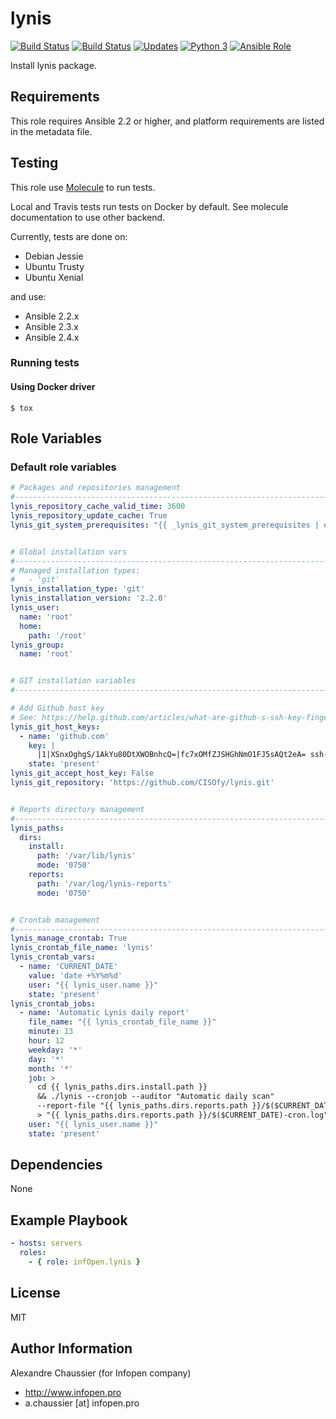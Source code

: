 # lynis

[![Build Status](https://img.shields.io/travis/infOpen/ansible-role-lynis/master.svg?label=travis_master)](https://travis-ci.org/infOpen/ansible-role-lynis)
[![Build Status](https://img.shields.io/travis/infOpen/ansible-role-lynis/develop.svg?label=travis_develop)](https://travis-ci.org/infOpen/ansible-role-lynis)
[![Updates](https://pyup.io/repos/github/infOpen/ansible-role-lynis/shield.svg)](https://pyup.io/repos/github/infOpen/ansible-role-lynis/)
[![Python 3](https://pyup.io/repos/github/infOpen/ansible-role-lynis/python-3-shield.svg)](https://pyup.io/repos/github/infOpen/ansible-role-lynis/)
[![Ansible Role](https://img.shields.io/ansible/role/9965.svg)](https://galaxy.ansible.com/infOpen/lynis/)

Install lynis package.

## Requirements

This role requires Ansible 2.2 or higher,
and platform requirements are listed in the metadata file.

## Testing

This role use [Molecule](https://github.com/metacloud/molecule/) to run tests.

Local and Travis tests run tests on Docker by default.
See molecule documentation to use other backend.

Currently, tests are done on:
- Debian Jessie
- Ubuntu Trusty
- Ubuntu Xenial

and use:
- Ansible 2.2.x
- Ansible 2.3.x
- Ansible 2.4.x

### Running tests

#### Using Docker driver

```
$ tox
```

## Role Variables

### Default role variables

``` yaml
# Packages and repositories management
#------------------------------------------------------------------------------
lynis_repository_cache_valid_time: 3600
lynis_repository_update_cache: True
lynis_git_system_prerequisites: "{{ _lynis_git_system_prerequisites | default([]) }}"


# Global installation vars
#------------------------------------------------------------------------------
# Managed installation types:
#   - 'git'
lynis_installation_type: 'git'
lynis_installation_version: '2.2.0'
lynis_user:
  name: 'root'
  home:
    path: '/root'
lynis_group:
  name: 'root'


# GIT installation variables
#------------------------------------------------------------------------------

# Add Github host key
# See: https://help.github.com/articles/what-are-github-s-ssh-key-fingerprints/
lynis_git_host_keys:
  - name: 'github.com'
    key: |
      |1|XSnxOghgS/1AkYu80DtXWOBnhcQ=|fc7xOMfZJSHGhNmO1FJ5sAQt2eA= ssh-rsa AAAAB3NzaC1yc2EAAAABIwAAAQEAq2A7hRGmdnm9tUDbO9IDSwBK6TbQa+PXYPCPy6rbTrTtw7PHkccKrpp0yVhp5HdEIcKr6pLlVDBfOLX9QUsyCOV0wzfjIJNlGEYsdlLJizHhbn2mUjvSAHQqZETYP81eFzLQNnPHt4EVVUh7VfDESU84KezmD5QlWpXLmvU31/yMf+Se8xhHTvKSCZIFImWwoG6mbUoWf9nzpIoaSjB+weqqUUmpaaasXVal72J+UX2B+2RPW3RcT0eOzQgqlJL3RKrTJvdsjE3JEAvGq3lGHSZXy28G3skua2SmVi/w4yCE6gbODqnTWlg7+wC604ydGXA8VJiS5ap43JXiUFFAaQ==
    state: 'present'
lynis_git_accept_host_key: False
lynis_git_repository: 'https://github.com/CISOfy/lynis.git'


# Reports directory management
#------------------------------------------------------------------------------
lynis_paths:
  dirs:
    install:
      path: '/var/lib/lynis'
      mode: '0750'
    reports:
      path: '/var/log/lynis-reports'
      mode: '0750'


# Crontab management
#------------------------------------------------------------------------------
lynis_manage_crontab: True
lynis_crontab_file_name: 'lynis'
lynis_crontab_vars:
  - name: 'CURRENT_DATE'
    value: 'date +%Y%m%d'
    user: "{{ lynis_user.name }}"
    state: 'present'
lynis_crontab_jobs:
  - name: 'Automatic Lynis daily report'
    file_name: "{{ lynis_crontab_file_name }}"
    minute: 13
    hour: 12
    weekday: '*'
    day: '*'
    month: '*'
    job: >
      cd {{ lynis_paths.dirs.install.path }}
      && ./lynis --cronjob --auditor "Automatic daily scan"
      --report-file "{{ lynis_paths.dirs.reports.path }}/$($CURRENT_DATE)-auto.dat"
      > "{{ lynis_paths.dirs.reports.path }}/$($CURRENT_DATE)-cron.log" 2>&1
    user: "{{ lynis_user.name }}"
    state: 'present'
```

## Dependencies

None

## Example Playbook

``` yaml
- hosts: servers
  roles:
    - { role: infOpen.lynis }
```

## License

MIT

## Author Information

Alexandre Chaussier (for Infopen company)
- http://www.infopen.pro
- a.chaussier [at] infopen.pro
